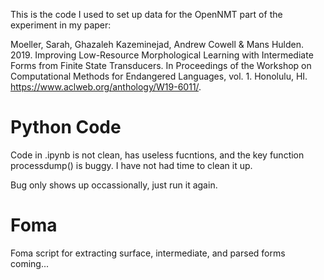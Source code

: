 This is the code I used to set up data for the OpenNMT part of the experiment in my paper: 

Moeller, Sarah, Ghazaleh Kazeminejad, Andrew Cowell & Mans Hulden. 2019. Improving Low-Resource Morphological Learning with Intermediate Forms from Finite State Transducers. In Proceedings of the Workshop on Computational Methods for Endangered Languages, vol. 1. Honolulu, HI. https://www.aclweb.org/anthology/W19-6011/.

# Python Code
Code in .ipynb is not clean, has useless fucntions, and the key function processdump() is buggy. I have not had time to clean it up. 

Bug only shows up occassionally, just run it again. 

# Foma
Foma script for extracting surface, intermediate, and parsed forms coming...


